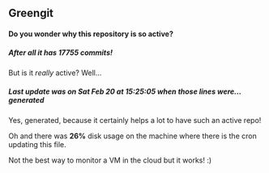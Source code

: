 ## Greengit

#### Do you wonder why this repository is so active?

##### After all it has 17755 commits!

But is it *really* active? Well...

##### Last update was on Sat Feb 20 at 15:25:05 when those lines were... generated

Yes, generated, because it certainly helps a lot to have such an active repo!

Oh and there was **26%** disk usage on the machine
where there is the cron updating this file.

Not the best way to monitor a VM in the cloud but it works! :)
